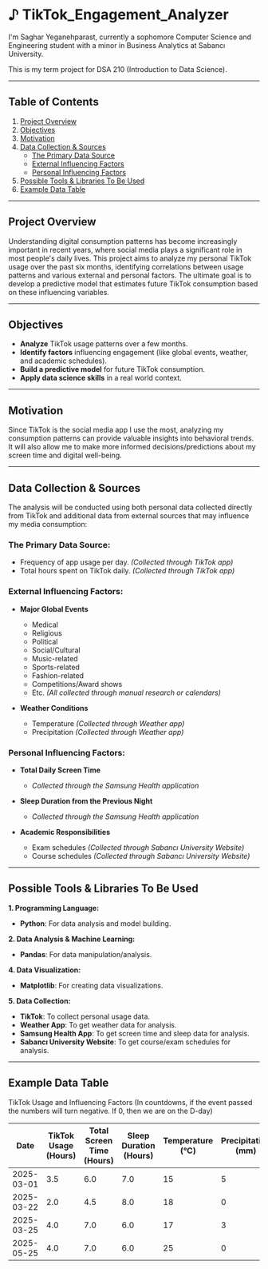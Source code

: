 # ♪ TikTok_Engagement_Analyzer

I'm Saghar Yeganehparast, currently a sophomore Computer Science and Engineering student with a minor in Business Analytics at Sabancı University.

This is my term project for DSA 210 (Introduction to Data Science).

---

## Table of Contents

1. [Project Overview](#project-overview)
2. [Objectives](#objectives)
3. [Motivation](#motivation)
4. [Data Collection & Sources](#data-collection--sources)
   - [The Primary Data Source](#the-primary-data-source)
   - [External Influencing Factors](#external-influencing-factors)
   - [Personal Influencing Factors](#personal-influencing-factors)
5. [Possible Tools & Libraries To Be Used](#possible-tools--libraries-to-be-used)
6. [Example Data Table](#example-data-table)

---

## Project Overview
Understanding digital consumption patterns has become increasingly important in recent years, where social media plays a significant role in most people's daily lives. This project aims to analyze my personal TikTok usage over the past six months, identifying correlations between usage patterns and various external and personal factors. The ultimate goal is to develop a predictive model that estimates future TikTok consumption based on these influencing variables.

---

## Objectives  
- **Analyze** TikTok usage patterns over a few months.  
- **Identify factors** influencing engagement (like global events, weather, and academic schedules).  
- **Build a predictive model** for future TikTok consumption.  
- **Apply data science skills** in a real world context.  

---

## Motivation
Since TikTok is the social media app I use the most, analyzing my consumption patterns can provide valuable insights into behavioral trends. It will also allow me to make more informed decisions/predictions about my screen time and digital well-being.

---

## Data Collection & Sources
The analysis will be conducted using both personal data collected directly from TikTok and additional data from external sources that may influence my media consumption:

### The Primary Data Source:
  - Frequency of app usage per day. *(Collected through TikTok app)*
  - Total hours spent on TikTok daily. *(Collected through TikTok app)*

### External Influencing Factors:
   - **Major Global Events**
     - Medical
     - Religious
     - Political
     - Social/Cultural
     - Music-related
     - Sports-related
     - Fashion-related
     - Competitions/Award shows
     - Etc. *(All collected through manual research or calendars)*

   - **Weather Conditions**
     - Temperature *(Collected through Weather app)*
     - Precipitation *(Collected through Weather app)*

### Personal Influencing Factors:
   - **Total Daily Screen Time**
     - *Collected through the Samsung Health application*

   - **Sleep Duration from the Previous Night**
     - *Collected through the Samsung Health application*

   - **Academic Responsibilities**
     - Exam schedules *(Collected through Sabancı University Website)*
     - Course schedules *(Collected through Sabancı University Website)*

---

## Possible Tools & Libraries To Be Used

**1. Programming Language:**
- **Python**: For data analysis and model building.

**2. Data Analysis & Machine Learning:**
- **Pandas**: For data manipulation/analysis.

**4. Data Visualization:**
- **Matplotlib**: For creating data visualizations.

**5. Data Collection:**
- **TikTok**: To collect personal usage data.
- **Weather App**: To get weather data for analysis.
- **Samsung Health App**: To get screen time and sleep data for analysis.
- **Sabancı University Website**: To get course/exam schedules for analysis.

---

## Example Data Table
TikTok Usage and Influencing Factors (In countdowns, if the event passed the numbers will turn negative. If 0, then we are on the D-day)

| Date       | TikTok Usage (Hours) | Total Screen Time (Hours) | Sleep Duration (Hours) | Temperature (°C) | Precipitation (mm) | Have Exam? | Hours of Class | Grammy Awards? | Oscar Awards? | Paris Fashion Week (Day) | Ramazan 2025 Countdown | Nowruz 1404 Countdown | New Year 2025 (Passed) Countdown | US Elections Period? | Turkey Elections Period? | Iran Elections Period? | UEFA Champions League Final? |
|------------|----------------------|---------------------------|------------------------|------------------|--------------------|------------|----------------|----------------|----------------|-------------------------|------------------------|-----------------------|---------------------------------|-----------------------|---------------------------|------------------------|-------------------------------|
| 2025-03-01 | 3.5                  | 6.0                       | 7.0                    | 15               | 5                  | 1          | 4              | 1              | 0              | 3                       | 0                      | 19                    | -59                             | 0                     | 1                         | 0                      | 0                             |
| 2025-03-22 | 2.0                  | 4.5                       | 8.0                    | 18               | 0                  | 0          | 6              | 0              | 1              | 5                       | -21                    | -2                    | -80                             | 0                     | 0                         | 1                      | 0                             |
| 2025-03-25 | 4.0                  | 7.0                       | 6.0                    | 17               | 3                  | 0          | 3              | 0              | 0              | 0                       | -24                    | -5                    | -83                             | 1                     | 0                         | 0                      | 1                             |
| 2025-05-25 | 4.0                  | 7.0                       | 6.0                    | 25               | 0                  | 0          | 3              | 0              | 0              | 0                       | -85                    | -66                   | -144                            | 0                     | 0                         | 0                      | 1                             |
